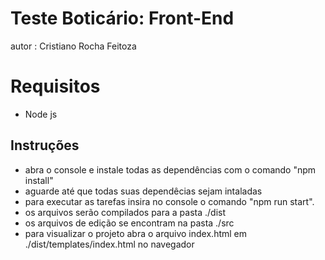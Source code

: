 # Teste Boticário: Front-End
autor : Cristiano Rocha Feitoza

# Requisitos
- Node js

## Instruções
- abra o console e instale todas as dependências com o comando "npm install"
- aguarde até que todas suas dependêcias sejam intaladas
- para executar as tarefas insira no console o comando "npm run start".
- os arquivos serão compilados para a pasta ./dist
- os arquivos de edição se encontram na pasta ./src
- para visualizar o projeto abra o arquivo index.html em ./dist/templates/index.html no navegador
